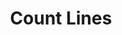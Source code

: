 ---
title: Count Lines
excerpt: Get count of rows in the AntiPublic db.
api:
  file: antipublic.json
  operationId: Public.CountLines
hidden: false
---